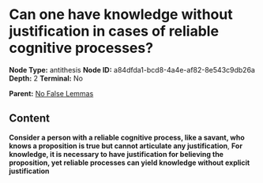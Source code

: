 # Can one have knowledge without justification in cases of reliable cognitive processes?

**Node Type:** antithesis
**Node ID:** a84dfda1-bcd8-4a4e-af82-8e543c9db26a
**Depth:** 2
**Terminal:** No

**Parent:** [No False Lemmas](no-false-lemmas.md)

## Content

**Consider a person with a reliable cognitive process, like a savant, who knows a proposition is true but cannot articulate any justification**, **For knowledge, it is necessary to have justification for believing the proposition, yet reliable processes can yield knowledge without explicit justification**
